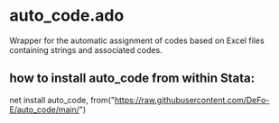 # auto_code.ado
Wrapper for the automatic assignment of codes based on Excel files containing strings and associated codes.

## how to install auto_code from within Stata:
net install auto_code, from("https://raw.githubusercontent.com/DeFo-E/auto_code/main/")
